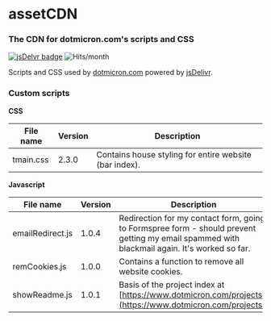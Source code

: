 # assetCDN

### The CDN for dotmicron.com's scripts and CSS

[![jsDelvr badge](https://img.shields.io/badge/Powered%20by-jsDelivr-%23ff5627.svg?style=flat-square)](https://www.jsdelivr.com)
![Hits/month](https://data.jsdelivr.com/v1/package/gh/codemicro/assetCDN/badge)

Scripts and CSS used by [dotmicron.com](https://www.dotmicron.com) powered by [jsDelivr](https://www.jsdelivr.com).

### Custom scripts

**CSS**

| File name | Version | Description                                            |
| --------- | ------- | ------------------------------------------------------ |
| tmain.css | 2.3.0   | Contains house styling for entire website (bar index). |

**Javascript**

| File name        | Version | Description                                                  |
| ---------------- | ------- | ------------------------------------------------------------ |
| emailRedirect.js | 1.0.4   | Redirection for my contact form, going to Formspree form - should prevent getting my email spammed with blackmail again. It's worked so far. |
| remCookies.js    | 1.0.0   | Contains a function to remove all website cookies.           |
| showReadme.js    | 1.0.1   | Basis of the project index at [https://www.dotmicron.com/projects/](https://www.dotmicron.com/projects/) |